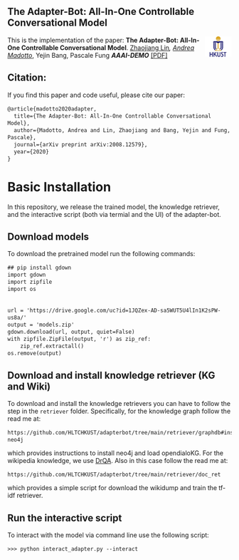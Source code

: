 ## The Adapter-Bot: All-In-One Controllable Conversational Model

<img align="right" src="plot/HKUST.jpg" width="12%">

This is the implementation of the paper:
**The Adapter-Bot: All-In-One Controllable Conversational Model**. [Zhaojiang Lin](https://zlinao.github.io/)*, [Andrea Madotto](https://andreamad8.github.io/)*, Yejin Bang, Pascale Fung  ***AAAI-DEMO*** [[PDF]](https://arxiv.org/pdf/2008.12579.pdf)


## Citation:
If you find this paper and code useful, please cite our paper: 
```
@article{madotto2020adapter,
  title={The Adapter-Bot: All-In-One Controllable Conversational Model},
  author={Madotto, Andrea and Lin, Zhaojiang and Bang, Yejin and Fung, Pascale},
  journal={arXiv preprint arXiv:2008.12579},
  year={2020}
}
```

# Basic Installation
In this repository, we release the trained model, the knowledge retriever, and the interactive script (both via termial and the UI) of the adapter-bot. 

## Download models
To download the pretrained model run the following commands: 
```
## pip install gdown
import gdown
import zipfile
import os


url = 'https://drive.google.com/uc?id=1JQZex-AD-sa5WUT5U4lIn1K2sPW-us8a/'
output = 'models.zip'
gdown.download(url, output, quiet=False)
with zipfile.ZipFile(output, 'r') as zip_ref:
    zip_ref.extractall()
os.remove(output)
```

## Download and install knowledge retriever (KG and Wiki)
To download and install the knowledge retrievers you can have to follow the step in the ```retriever``` folder. Specifically, for the knowledge graph follow the read me at:
```
https://github.com/HLTCHKUST/adapterbot/tree/main/retriever/graphdb#installing-neo4j
```
which provides instructions to install neo4j and load opendialoKG. For the wikipedia knowledge, we use [DrQA](https://github.com/facebookresearch/DrQA). Also in this case follow the read me at:
```
https://github.com/HLTCHKUST/adapterbot/tree/main/retriever/doc_ret
```
which provides a simple script for download the wikidump and train the tf-idf retriever.

## Run the interactive script
To interact with the model via command line use the following script:
```
>>> python interact_adapter.py --interact
```


